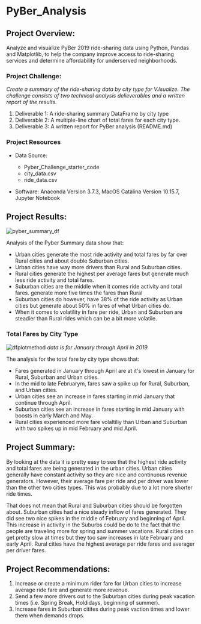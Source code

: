 
# PyBer_Analysis

## Project Overview:

Analyze and visualize PyBer 2019 ride-sharing data using Python, Pandas and Matplotlib, to help the company improve access to ride-sharing services and determine affordability for underserved neighborhoods.

### Project Challenge:
*Create a summary of the ride-sharing data by city type for V.Isualize.  The challenge consists of two technical analysis delieverables and a written report of the results.*

1. Deliverable 1: A ride-sharing summary DataFrame by city type
2. Deliverable 2: A multiple-line chart of total fares for each city type. 
3. Deliverable 3: A written report for PyBer analysis (README.md)

### Project Resources

- Data Source: 
    - Pyber_Challenge_starter_code
    - city_data.csv
    - ride_data.csv
    
- Software: Anaconda Version 3.7.3, MacOS Catalina Version 10.15.7, Jupyter Notebook

## Project Results:
![pyber_summary_df](https://user-images.githubusercontent.com/36451701/119275097-218f3080-bbe1-11eb-881e-e2a13699d99c.png)

Analysis of the Pyber Summary data show that:
- Urban cities generate the most ride activity and total fares by far over Rural cities and about double Suburban cities. 
- Urban cities have way more drivers than Rural and Suburban cities. 
- Rural cities generate the highest per average fares but generate much less ride activity and total fares. 
- Suburban cities are the middle when it comes ride activity and total fares. generate more five times the fares than Rural 
- Suburban cities do however, have 38% of the ride activity as Urban cities but generate about 50% in fares of what Urban cities do. 
- When it comes to volatility in fare per ride, Urban and Suburban are steadier than Rural rides which can be a bit more volatile. 

### Total Fares by City Type
![dfplotmethod](https://user-images.githubusercontent.com/36451701/119275047-e7259380-bbe0-11eb-8f47-5cd8510d236c.png)
*data is for January through April in 2019.*

The analysis for the total fare by city type shows that:
- Fares generated in January through April are at it's lowest in January for Rural, Suburban and Urban cities. 
- In the mid to late Februarym, fares saw a spike up for Rural, Suburban, and Urban cities. 
- Urban cities see an increase in fares starting in mid January that continue through April.
- Suburban cities see an increase in fares starting in mid January with boosts in early March and May.
- Rural cities experienced more fare volaltiliy than Urban and Suburban with two spikes up in mid February and mid April. 

## Project Summary:
By looking at the data it is pretty easy to see that the highest ride activity and total fares are being generated in the urban cities. Urban cities generally have constant activity so they are nice and continuous revenue generators. However, their average fare per ride and per driver was lower than the other two cities types.  This was probably due to a lot more shorter ride times. 

That does not mean that Rural and Suburban cities should be forgotten about.  Suburban cities had a nice steady inflow of fares generated. They did see two nice spikes in the middle of February and beginning of April.  This increase in activity in the Suburbs could be do to the fact that the people are traveling more for spring and summer vacations. Rural cities can get pretty slow at times but they too saw increases in late February and early April.  Rural cities have the highest average per ride fares and averager per driver fares. 

## Project Recommendations:
1. Increase or create a minimum rider fare for Urban cities to increase average ride fare and generate more revenue.  
2. Send a few more drivers out to the Suburban cities during peak vacation times (i.e. Spring Break, Holdidays, beginning of summer).
3. Increase fares in Suburban citites during peak vaction times and lower them when demands drops.  
